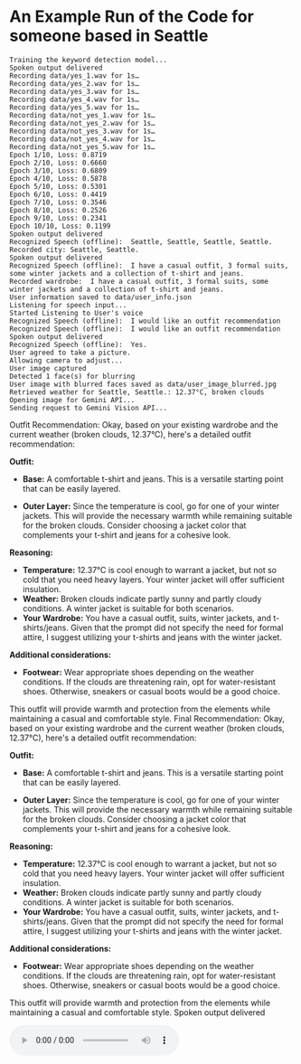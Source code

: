# An Example Run of the Code for someone based in Seattle

```
Training the keyword detection model...
Spoken output delivered
Recording data/yes_1.wav for 1s…
Recording data/yes_2.wav for 1s…
Recording data/yes_3.wav for 1s…
Recording data/yes_4.wav for 1s…
Recording data/yes_5.wav for 1s…
Recording data/not_yes_1.wav for 1s…
Recording data/not_yes_2.wav for 1s…
Recording data/not_yes_3.wav for 1s…
Recording data/not_yes_4.wav for 1s…
Recording data/not_yes_5.wav for 1s…
Epoch 1/10, Loss: 0.8719
Epoch 2/10, Loss: 0.6660
Epoch 3/10, Loss: 0.6809
Epoch 4/10, Loss: 0.5878
Epoch 5/10, Loss: 0.5301
Epoch 6/10, Loss: 0.4419
Epoch 7/10, Loss: 0.3546
Epoch 8/10, Loss: 0.2526
Epoch 9/10, Loss: 0.2341
Epoch 10/10, Loss: 0.1199
Spoken output delivered
Recognized Speech (offline):  Seattle, Seattle, Seattle, Seattle.
Recorded city: Seattle, Seattle.
Spoken output delivered
Recognized Speech (offline):  I have a casual outfit, 3 formal suits, some winter jackets and a collection of t-shirt and jeans.
Recorded wardrobe:  I have a casual outfit, 3 formal suits, some winter jackets and a collection of t-shirt and jeans.
User information saved to data/user_info.json
Listening for speech input...
Started Listening to User's voice
Recognized Speech (offline):  I would like an outfit recommendation
Recognized Speech (offline):  I would like an outfit recommendation
Spoken output delivered
Recognized Speech (offline):  Yes.
User agreed to take a picture.
Allowing camera to adjust...
User image captured
Detected 1 face(s) for blurring
User image with blurred faces saved as data/user_image_blurred.jpg
Retrieved weather for Seattle, Seattle.: 12.37°C, broken clouds
Opening image for Gemini API...
Sending request to Gemini Vision API...
```
Outfit Recommendation: Okay, based on your existing wardrobe and the current weather (broken clouds, 12.37°C), here's a detailed outfit recommendation:

**Outfit:**

*   **Base:** A comfortable t-shirt and jeans. This is a versatile starting point that can be easily layered.

*   **Outer Layer:** Since the temperature is cool, go for one of your winter jackets. This will provide the necessary warmth while remaining suitable for the broken clouds. Consider choosing a jacket color that complements your t-shirt and jeans for a cohesive look.

**Reasoning:**

*   **Temperature:** 12.37°C is cool enough to warrant a jacket, but not so cold that you need heavy layers. Your winter jacket will offer sufficient insulation.
*   **Weather:** Broken clouds indicate partly sunny and partly cloudy conditions. A winter jacket is suitable for both scenarios.
*   **Your Wardrobe:** You have a casual outfit, suits, winter jackets, and t-shirts/jeans. Given that the prompt did not specify the need for formal attire, I suggest utilizing your t-shirts and jeans with the winter jacket.

**Additional considerations:**

*   **Footwear:** Wear appropriate shoes depending on the weather conditions. If the clouds are threatening rain, opt for water-resistant shoes. Otherwise, sneakers or casual boots would be a good choice.

This outfit will provide warmth and protection from the elements while maintaining a casual and comfortable style.
Final Recommendation: Okay, based on your existing wardrobe and the current weather (broken clouds, 12.37°C), here's a detailed outfit recommendation:

**Outfit:**

*   **Base:** A comfortable t-shirt and jeans. This is a versatile starting point that can be easily layered.

*   **Outer Layer:** Since the temperature is cool, go for one of your winter jackets. This will provide the necessary warmth while remaining suitable for the broken clouds. Consider choosing a jacket color that complements your t-shirt and jeans for a cohesive look.

**Reasoning:**

*   **Temperature:** 12.37°C is cool enough to warrant a jacket, but not so cold that you need heavy layers. Your winter jacket will offer sufficient insulation.
*   **Weather:** Broken clouds indicate partly sunny and partly cloudy conditions. A winter jacket is suitable for both scenarios.
*   **Your Wardrobe:** You have a casual outfit, suits, winter jackets, and t-shirts/jeans. Given that the prompt did not specify the need for formal attire, I suggest utilizing your t-shirts and jeans with the winter jacket.

**Additional considerations:**

*   **Footwear:** Wear appropriate shoes depending on the weather conditions. If the clouds are threatening rain, opt for water-resistant shoes. Otherwise, sneakers or casual boots would be a good choice.

This outfit will provide warmth and protection from the elements while maintaining a casual and comfortable style.
Spoken output delivered

<audio controls>
  <source src="data/output.wav" type="audio/wav">
</audio>
